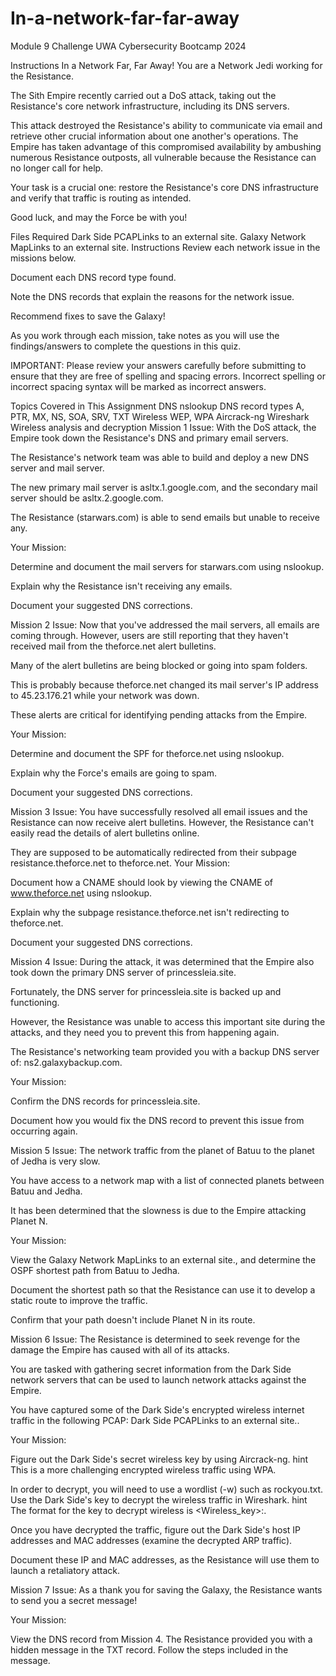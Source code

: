 # In-a-network-far-far-away
Module 9 Challenge UWA Cybersecurity Bootcamp 2024

Instructions
In a Network Far, Far Away!
You are a Network Jedi working for the Resistance.

The Sith Empire recently carried out a DoS attack, taking out the Resistance's core network infrastructure, including its DNS servers.

This attack destroyed the Resistance's ability to communicate via email and retrieve other crucial information about one another's operations. The Empire has taken advantage of this compromised availability by ambushing numerous Resistance outposts, all vulnerable because the Resistance can no longer call for help.

Your task is a crucial one: restore the Resistance's core DNS infrastructure and verify that traffic is routing as intended.

Good luck, and may the Force be with you!

Files Required
Dark Side PCAPLinks to an external site.
Galaxy Network MapLinks to an external site.
Instructions
Review each network issue in the missions below.

Document each DNS record type found.

Note the DNS records that explain the reasons for the network issue.

Recommend fixes to save the Galaxy!

As you work through each mission, take notes as you will use the findings/answers to complete the questions in this quiz.

IMPORTANT: Please review your answers carefully before submitting to ensure that they are free of spelling and spacing errors. Incorrect spelling or incorrect spacing syntax will be marked as incorrect answers.

Topics Covered in This Assignment
DNS
nslookup
DNS record types
A, PTR, MX, NS, SOA, SRV, TXT
Wireless
WEP, WPA
Aircrack-ng
Wireshark Wireless analysis and decryption
Mission 1
Issue: With the DoS attack, the Empire took down the Resistance's DNS and primary email servers.

The Resistance's network team was able to build and deploy a new DNS server and mail server.

The new primary mail server is asltx.1.google.com, and the secondary mail server should be asltx.2.google.com.

The Resistance (starwars.com) is able to send emails but unable to receive any.

Your Mission:

Determine and document the mail servers for starwars.com using nslookup.

Explain why the Resistance isn't receiving any emails.

Document your suggested DNS corrections.

Mission 2
Issue: Now that you've addressed the mail servers, all emails are coming through. However, users are still reporting that they haven't received mail from the theforce.net alert bulletins.

Many of the alert bulletins are being blocked or going into spam folders.

This is probably because theforce.net changed its mail server's IP address to 45.23.176.21 while your network was down.

These alerts are critical for identifying pending attacks from the Empire.

Your Mission:

Determine and document the SPF for theforce.net using nslookup.

Explain why the Force's emails are going to spam.

Document your suggested DNS corrections.

Mission 3
Issue: You have successfully resolved all email issues and the Resistance can now receive alert bulletins. However, the Resistance can't easily read the details of alert bulletins online.

They are supposed to be automatically redirected from their subpage resistance.theforce.net to theforce.net.
Your Mission:

Document how a CNAME should look by viewing the CNAME of www.theforce.net using nslookup.

Explain why the subpage resistance.theforce.net isn't redirecting to theforce.net.

Document your suggested DNS corrections.

Mission 4
Issue: During the attack, it was determined that the Empire also took down the primary DNS server of princessleia.site.

Fortunately, the DNS server for princessleia.site is backed up and functioning.

However, the Resistance was unable to access this important site during the attacks, and they need you to prevent this from happening again.

The Resistance's networking team provided you with a backup DNS server of: ns2.galaxybackup.com.

Your Mission:

Confirm the DNS records for princessleia.site.

Document how you would fix the DNS record to prevent this issue from occurring again.

Mission 5
Issue: The network traffic from the planet of Batuu to the planet of Jedha is very slow.

You have access to a network map with a list of connected planets between Batuu and Jedha.

It has been determined that the slowness is due to the Empire attacking Planet N.

Your Mission:

View the Galaxy Network MapLinks to an external site., and determine the OSPF shortest path from Batuu to Jedha.

Document the shortest path so that the Resistance can use it to develop a static route to improve the traffic.

Confirm that your path doesn't include Planet N in its route.

Mission 6
Issue: The Resistance is determined to seek revenge for the damage the Empire has caused with all of its attacks.

You are tasked with gathering secret information from the Dark Side network servers that can be used to launch network attacks against the Empire.

You have captured some of the Dark Side's encrypted wireless internet traffic in the following PCAP: Dark Side PCAPLinks to an external site..

Your Mission:

Figure out the Dark Side's secret wireless key by using Aircrack-ng.
hint
This is a more challenging encrypted wireless traffic using WPA.

In order to decrypt, you will need to use a wordlist (-w) such as rockyou.txt.
Use the Dark Side's key to decrypt the wireless traffic in Wireshark.
hint
The format for the key to decrypt wireless is <Wireless_key>:<SSID>.

Once you have decrypted the traffic, figure out the Dark Side's host IP addresses and MAC addresses (examine the decrypted ARP traffic).

Document these IP and MAC addresses, as the Resistance will use them to launch a retaliatory attack.

Mission 7
Issue: As a thank you for saving the Galaxy, the Resistance wants to send you a secret message!

Your Mission:

View the DNS record from Mission 4. The Resistance provided you with a hidden message in the TXT record. Follow the steps included in the message.
